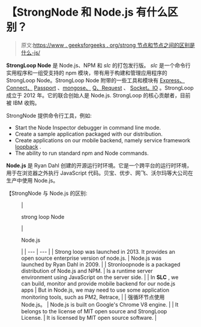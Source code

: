 # 【StrongNode 和 Node.js 有什么区别？

> 原文:[https://www . geeksforgeeks . org/strong 节点和节点之间的区别是什么-js/](https://www.geeksforgeeks.org/what-is-the-difference-between-strongnode-and-node-js/)

**StrongLoop Node** 是 Node.js、NPM 和 *slc* 的打包发行版。 *slc* 是一个命令行实用程序和一组受支持的 npm 模块，带有用于构建和管理应用程序的 StrongLoop Node。StrongLoop Node 附带的一些工具和模块有 [Express、](http://expressjs.com/) [Connect、](www.senchalabs.org/connect/) [Passport](https://www.passportjs.org/) 、[mongose、](https://mongoosejs.com/) [Q、Request](https://github.com/kriskowal/q) 、 [Socket。IO](https://socket.io/) 。StrongLoop 成立于 2012 年。它的联合创始人是 Node.js. StrongLoop 的核心贡献者，目前被 IBM 收购。

StrongNode 提供命令行工具，例如:

*   Start the Node Inspector debugger in command line mode.
*   Create a sample application packaged with our distribution.
*   Create applications on our mobile backend, namely service framework [loopback](https://www.geeksforgeeks.org/node-js-frameworks/) .
*   The ability to run standard npm and Node commands.

**Node.js** 是 Ryan Dahl 创建的开源运行时环境。它是一个跨平台的运行时环境，用于在浏览器之外执行 JavaScript 代码。贝宝、优步、网飞、沃尔玛等大公司在生产中使用 Node.js。

【StrongNode 与 Node.js 的区别:

<figure class="table">

| 

strong loop Node

 | 

Node.js

 |
| --- | --- |
| Strong loop was launched in 2013\. It provides an open source enterprise version of node.js. | Node.js was launched by Ryan Dahl in 2009. |
| Stronloopnode is a packaged distribution of Node.js and NPM. | Is a runtime server environment using JavaScript on the server side. |
| In **SLC** , we can build, monitor and provide mobile backend for our node.js apps | But in Node.js, we may need to use some application monitoring tools, such as PM2, Retrace, |
| 强循环节点使用 Node.js。 | Node.js is built on Google's Chrome V8 engine. |
| It belongs to the license of MIT open source and StrongLoop License. | It is licensed by MIT open source software. |

</figure>
